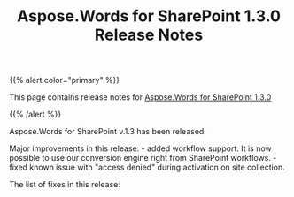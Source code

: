 ﻿---
title: Aspose.Words for SharePoint 1.3.0 Release Notes
description: "Aspose.Words for SharePoint 1.3.0 Release Notes – learn about the latest updates and fixes."
type: docs
weight: 30
url: /sharepoint/aspose-words-for-sharepoint-1-3-0-release-notes/
---

{{% alert color="primary" %}} 

This page contains release notes for [Aspose.Words for SharePoint 1.3.0](https://downloads.aspose.com/words/sharepoint)

{{% /alert %}} 

Aspose.Words for SharePoint v.1.3 has been released.

Major improvements in this release: - added workflow support. It is now possible to use our conversion engine right from SharePoint workflows. - fixed known issue with "access denied" during activation on site collection.

The list of fixes in this release:
